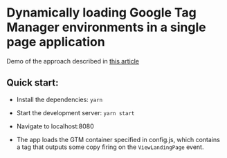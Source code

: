 # Dynamically loading Google Tag Manager environments in a single page application
Demo of the approach described in [this article](https://medium.com/p/a9ae7550d042)

## Quick start:
- Install the dependencies:
```yarn```

- Start the development server:
```yarn start```

- Navigate to localhost:8080

- The app loads the GTM container specified in config.js, which contains a tag that outputs some copy firing on the `ViewLandingPage` event.